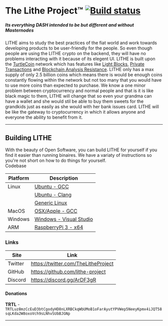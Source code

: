 # The Lithe Project™ [![Build status](https://ci.appveyor.com/api/projects/status/wyrlv56t71apinth?svg=true)](https://ci.appveyor.com/project/Lithe-Project/lithe)
##### Its everything DASH intended to be but different and without Masternodes

LITHE aims to study the best practices of the fiat world and work towards developing products to be user-friendly for the people. So even though people are using the LITHE crypto on the backend, they will have no problems interacting with it because of its elegent UI. LITHE is built upon the [TurtleCoin](https://github.com/turtlecoin/turtlecoin) network which has features like [Light Blocks](https://blog.turtlecoin.lol/archives/the-quest-for-lightning-block-propagation/), [Private Transactions](https://cryptonote.org/inside#unlinkable-transaction) and [Blockchain Analysis Resistance](https://cryptonote.org/inside#blockchain-analysis-resistance). LITHE only has a max supply of only 2.5 billion coins which means there is would be enough coins constantly flowing within the network but not too many that you would have to use more coins than expected to purchase. We know a one minor problem between cryptocurrency and normal people and that is it is like black magic to them, LITHE will change that so even your grandma can have a wallet and she would stil be able to buy them sweets for the grandkids just as easily as she would with her bank issues card. LITHE will be like the gateway to cryptocurrency in which it allows anyone and everyone the ability to benefit from it. 

***

## Building LITHE

With the beauty of Open Software, you can build LITHE for yourself if you find it easier than running binaires. We have a variaty of instructions so you're not short on how to do things for yourself.  
Codebase

| Platform | Description | 
|----------|-------------|
| Linux    | [Ubuntu - GCC](https://github.com/Lithe-Project/Lithe/wiki/Build-Instructions#ubuntu-using-gcc) |
|          | [Ubuntu - Clang](https://github.com/Lithe-Project/Lithe/wiki/Build-Instructions#ubuntu-using-clang) |
|          | [Generic Linux](https://github.com/Lithe-Project/Lithe/wiki/Build-Instructions#generic-linux) |
| MacOS    | [OSX/Apple - GCC](https://github.com/Lithe-Project/Lithe/wiki/Build-Instructions#osxapple-using-gcc) |
| Windows  | [Windows - Visual Studio](https://github.com/Lithe-Project/Lithe/wiki/Build-Instructions#windows) |
| ARM      | [RaspberryPi 3 - x64](https://github.com/Lithe-Project/Lithe/wiki/Build-Instructions#raspberry-pi-3-b-aarch64arm64) |

### Links

| Site    | Link |
|---------|------|
| Twitter | https://twitter.com/TheLitheProject |
| GitHub  | https://github.com/lithe-project |
| Discord | https://discord.gg/ArDF3gR |

#### Donations

**TRTL** - `TRTLuz8mzCcEuD3btCgodyHD8nLXRBCkqWbUMoB1oFarAyutYPVWep5NeeyKpmx4iJQT58sqLKda2W8oxoVch9sLNhvSUbBJGNp`

***
